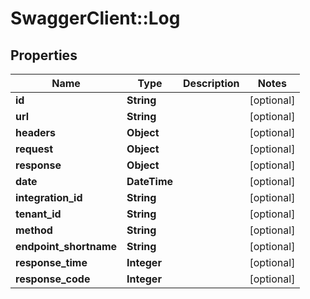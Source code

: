 # SwaggerClient::Log

## Properties
Name | Type | Description | Notes
------------ | ------------- | ------------- | -------------
**id** | **String** |  | [optional] 
**url** | **String** |  | [optional] 
**headers** | **Object** |  | [optional] 
**request** | **Object** |  | [optional] 
**response** | **Object** |  | [optional] 
**date** | **DateTime** |  | [optional] 
**integration_id** | **String** |  | [optional] 
**tenant_id** | **String** |  | [optional] 
**method** | **String** |  | [optional] 
**endpoint_shortname** | **String** |  | [optional] 
**response_time** | **Integer** |  | [optional] 
**response_code** | **Integer** |  | [optional] 

